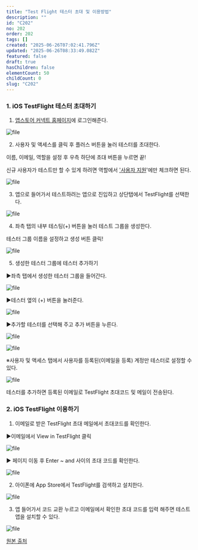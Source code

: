 ```yaml
---
title: "Test Flight 테스터 초대 및 이용방법"
description: ""
id: "C202"
no: 202
order: 202
tags: []
created: "2025-06-26T07:02:41.796Z"
updated: "2025-06-26T08:33:49.082Z"
featured: false
draft: true
hasChildren: false
elementCount: 50
childCount: 0
slug: "C202"
---
```


### 1. iOS TestFlight 테스터 초대하기



1) [앱스토어 커넥트 홈페이지](https://appstoreconnect.apple.com/login)에 로그인해준다.

![file](/images/8f577f436600ddfd005079dbba405953.jpg)

2) 사용자 및 액세스를 클릭 후 플러스 버튼을 눌러 테스터를 초대한다.

이름, 이메일, 역할을 설정 후 우측 하단에 초대 버튼을 누르면 끝!

신규 사용자가 테스트만 할 수 있게 하려면 역할에서 <u>'사용자 지원</u>'에만 체크하면 된다.



![file](/images/1f77a107cbbbf20b6cb382c17a365219.jpg)



3) 앱으로 들어가서 테스트하려는 앱으로 진입하고 상단탭에서 TestFlight를 선택한다.

![file](/images/2d56f8383f9919941cc45db1579429b3.jpg)



4) 좌측 탭의 내부 테스팅(+) 버튼을 눌러 테스트 그룹을 생성한다.

테스터 그룹 이름을 설정하고 생성 버튼 클릭!

![file](/images/a33e4d816a8a80789649eaca059327ad.jpg)



5) 생성한 테스터 그룹에 테스터 추가하기

▶좌측 탭에서 생성한 테스터 그룹을 들어간다.

![file](/images/1554c5a3d55de5e62ac51db99937fea4.jpg)



▶테스터 옆의 (+) 버튼을 눌러준다.

![file](/images/447ab87e48a225eb09a55e81578e1367.jpg)



▶추가할 테스터를 선택해 주고 추가 버튼을 누른다.

![file](/images/2e109801e011e497e0ba0fed643ac561.jpg)

![file](/images/2ab7a97e08c794257e0ac486a13c6168.jpg)

※사용자 및 액세스 탭에서 사용자를 등록된(이메일을 등록) 계정만 테스터로 설정할 수 있다. 



![file](/images/d39cc1963f59d13d99daf2487a33eb1b.jpg)

테스터를 추가하면 등록된 이메일로 TestFlight 초대코드 및 메일이 전송된다.



### 2. iOS TestFlight 이용하기

1) 이메일로 받은 TestFlight 초대 메일에서 초대코드를 확인한다.

▶이메일에서 View in TestFlight 클릭

![file](/images/67d5b5f5a4e64f5939303206c8887d8d.jpg)



▶ 페이지 이동 후 Enter ~ and 사이의 초대 코드를 확인한다.

![file](/images/1e7f962143485f6fd2457cd634f01992.jpg)



2) 아이폰에 App Store에서 TestFlight를 검색하고 설치한다.

![file](/images/d3bbb622298d949dc1c0cbf78c0865f5.jpg)



3) 앱 들어가서 코드 교환 누르고 이메일에서 확인한 초대 코드를 입력 해주면 테스트 앱을 설치할 수 있다.

![file](/images/f96172c33d2d1b2dfb9a8aac07d1c058.jpg)



[원본 출처](https://blog.naver.com/yh_park02/223444921326)
